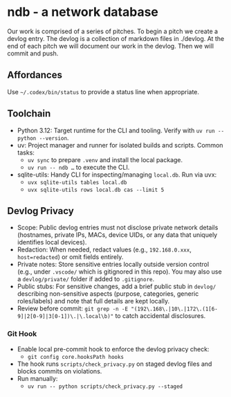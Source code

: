 # ndb - a network database

Our work is comprised of a series of pitches.
To begin a pitch we create a devlog entry.
The devlog is a collection of markdown files in ./devlog.
At the end of each pitch we will document our work in the devlog.
Then we will commit and push.

## Affordances

Use `~/.codex/bin/status` to provide a status line when appropriate.

## Toolchain

- Python 3.12: Target runtime for the CLI and tooling. Verify with `uv run -- python --version`.
- uv: Project manager and runner for isolated builds and scripts. Common tasks:
  - `uv sync` to prepare `.venv` and install the local package.
  - `uv run -- ndb …` to execute the CLI.
- sqlite-utils: Handy CLI for inspecting/managing `local.db`. Run via uvx:
  - `uvx sqlite-utils tables local.db`
  - `uvx sqlite-utils rows local.db cas --limit 5`

## Devlog Privacy

- Scope: Public devlog entries must not disclose private network details (hostnames, private IPs, MACs, device UIDs, or any data that uniquely identifies local devices).
- Redaction: When needed, redact values (e.g., `192.168.0.xxx`, `host=redacted`) or omit fields entirely.
- Private notes: Store sensitive entries locally outside version control (e.g., under `.vscode/` which is gitignored in this repo). You may also use a `devlog/private/` folder if added to `.gitignore`.
- Public stubs: For sensitive changes, add a brief public stub in `devlog/` describing non-sensitive aspects (purpose, categories, generic roles/labels) and note that full details are kept locally.
- Review before commit: `git grep -n -E "(192\.168\.|10\.|172\.(1[6-9]|2[0-9]|3[0-1])\.|\.local\b)"` to catch accidental disclosures.

### Git Hook

- Enable local pre-commit hook to enforce the devlog privacy check:
  - `git config core.hooksPath hooks`
- The hook runs `scripts/check_privacy.py` on staged devlog files and blocks commits on violations.
- Run manually:
  - `uv run -- python scripts/check_privacy.py --staged`
